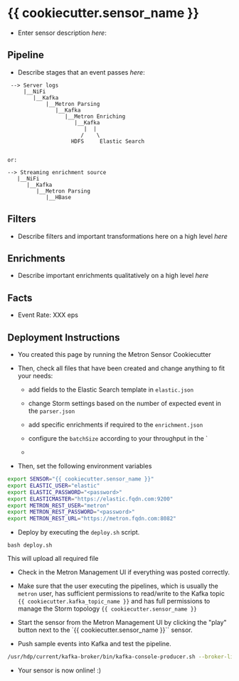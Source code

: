 # {{ cookiecutter.sensor_name }}

* Enter sensor description _here_:

## Pipeline

* Describe stages that an event passes _here_:

```none
 --> Server logs
     |__NiFi
        |__Kafka
            |__Metron Parsing
               |__Kafka
                  |__Metron Enriching
                     |__Kafka
                        |  |
                       /    \
                    HDFS     Elastic Search


or:

--> Streaming enrichment source
   |__NiFi
      |__Kafka
         |__Metron Parsing
            |__HBase
```

## Filters

* Describe filters and important transformations here on a high level _here_

## Enrichments

* Describe important enrichments qualitatively on a high level _here_

## Facts

* Event Rate:  XXX eps

## Deployment Instructions

* You created this page by running the Metron Sensor Cookiecutter

* Then, check all files that have been created and change anything to fit your needs:

    * add fields to the Elastic Search template in `elastic.json`

    * change Storm settings based on the number of expected event in the `parser.json`

    * add specific enrichments if required to the `enrichment.json`

    * configure the `batchSize` according to your throughput in the `

    * 

* Then, set the following environment variables

```bash
export SENSOR="{{ cookiecutter.sensor_name }}"
export ELASTIC_USER="elastic"
export ELASTIC_PASSWORD="<password>"
export ELASTICMASTER="https://elastic.fqdn.com:9200"
export METRON_REST_USER="metron"
export METRON_REST_PASSWORD="<password>"
export METRON_REST_URL="https://metron.fqdn.com:8082"
```

* Deploy by executing the `deploy.sh` script.

```
bash deploy.sh
```

This will upload all required file 

* Check in the Metron Management UI if everything was posted correctly.

* Make sure that the user executing the pipelines, which is usually the `metron` user, has sufficient permissions to read/write to the Kafka topic `{{ cookiecutter.kafka_topic_name }}` and has full permissions to manage the Storm topology `{{ cookiecutter.sensor_name }}`

* Start the sensor from the Metron Management UI by clicking the "play" button next to the `{{ cookiecutter.sensor_name }}`` sensor.

* Push sample events into Kafka and test the pipeline.

```bash
/usr/hdp/current/kafka-broker/bin/kafka-console-producer.sh --broker-list broker1.kafka:6667 --security-protocol SASL_PLAINTEXT --topic {{ cookiecutter.kafka_topic_name }}
```

* Your sensor is now online! :)